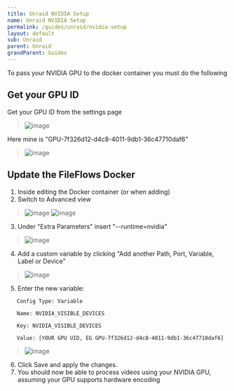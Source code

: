 ```yaml
---
title: Unraid NVIDIA Setup
name: Unraid NVIDIA Setup
permalink: /guides/unraid/nvidia-setup
layout: default
sub: Unraid
parent: Unraid
grandParent: Guides
---
```


To pass your NVIDIA GPU to the docker container you must do the following

## Get your GPU ID
Get your GPU ID from the settings page
> ![image](https://user-images.githubusercontent.com/958400/148124424-b72e04e7-a65a-452d-afb5-319ec47717b5.png)

Here mine is "GPU-7f326d12-d4c8-4011-9db1-36c47710daf6"
>![image](https://user-images.githubusercontent.com/958400/148124520-4197ef47-4e9b-4d27-a641-e9cf56b69452.png)


## Update the FileFlows Docker
1. Inside editing the Docker container (or when adding)
2. Switch to Advanced view
>![image](https://user-images.githubusercontent.com/958400/148123916-96b8fb3b-659f-4681-97fa-3d338a6a5a32.png)
>![image](https://user-images.githubusercontent.com/958400/148123945-f598c511-1a93-4533-ac98-af1a654eb912.png)
3. Under "Extra Parameters" insert "--runtime=nvidia"
>![image](https://user-images.githubusercontent.com/958400/148124006-8ee0e2bf-001f-41d1-8dfe-149626cfe38b.png)
4. Add a custom variable by clicking "Add another Path, Port, Variable, Label or Device"
>![image](https://user-images.githubusercontent.com/958400/148124103-86b724b3-7d1c-4670-b572-7b1def9e5ff7.png)
5. Enter the new variable:
```
   Config Type: Variable

   Name: NVIDIA_VISIBLE_DEVICES

   Key: NVIDIA_VISIBLE_DEVICES

   Value: [YOUR GPU UID, EG GPU-7f326d12-d4c8-4011-9db1-36c47710daf6]
```
   >![image](https://user-images.githubusercontent.com/958400/148124313-ca999f0e-fdb0-4817-9751-ee466ae81445.png)
6. Click Save and apply the changes.
7. You should now be able to process videos using your NVIDIA GPU, assuming your GPU supports hardware encoding
